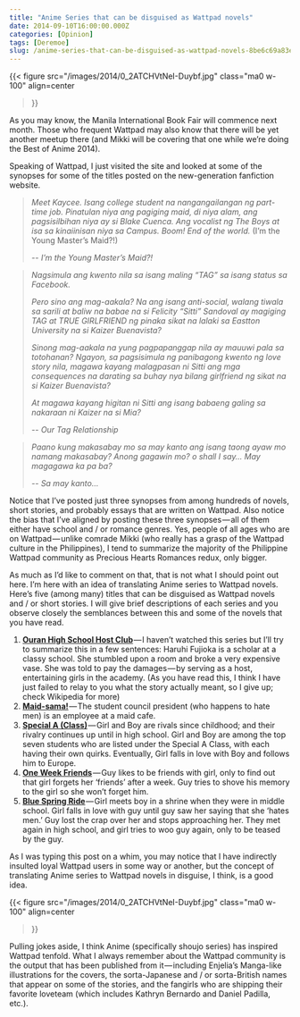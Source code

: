 ```yaml
---
title: "Anime Series that can be disguised as Wattpad novels"
date: 2014-09-10T16:00:00.000Z
categories: [Opinion]
tags: [Deremoe]
slug: /anime-series-that-can-be-disguised-as-wattpad-novels-8be6c69a83ed
---
```


{{< figure
  src="/images/2014/0_2ATCHVtNeI-Duybf.jpg"
  class="ma0 w-100"
  align=center
>}}

As you may know, the Manila International Book Fair will commence next month. Those who frequent Wattpad may also know that there will be yet another meetup there (and Mikki will be covering that one while we’re doing the Best of Anime 2014).

Speaking of Wattpad, I just visited the site and looked at some of the synopses for some of the titles posted on the new-generation fanfiction website.

> _Meet Kaycee. Isang college student na nangangailangan ng part-time job. Pinatulan niya ang pagiging maid, di niya alam, ang pagsisilbihan niya ay si Blake Cuenca. Ang vocalist ng The Boys at isa sa kinaiinisan niya sa Campus. Boom! End of the world._ (I’m the Young Master’s Maid?!)
> 
> -- _I’m the Young Master’s Maid?!_

> _Nagsimula ang kwento nila sa isang maling “TAG” sa isang status sa Facebook._
> 
> _Pero sino ang mag-aakala? Na ang isang anti-social, walang tiwala sa sarili at baliw na babae na si Felicity “Sitti” Sandoval ay magiging TAG at TRUE GIRLFRIEND ng pinaka sikat na lalaki sa Eastton University na si Kaizer Buenavista?_
> 
> _Sinong mag-aakala na yung pagpapanggap nila ay mauuwi pala sa totohanan? Ngayon, sa pagsisimula ng panibagong kwento ng love story nila, magawa kayang malagpasan ni Sitti ang mga consequences na darating sa buhay nya bilang girlfriend ng sikat na si Kaizer Buenavista?_
> 
> _At magawa kayang higitan ni Sitti ang isang babaeng galing sa nakaraan ni Kaizer na si Mia?_
> 
> -- _Our Tag Relationship_

> _Paano kung makasabay mo sa may kanto ang isang taong ayaw mo namang makasabay? Anong gagawin mo? o shall I say… May magagawa ka pa ba?_
> 
> -- _Sa may kanto…_

Notice that I’ve posted just three synopses from among hundreds of novels, short stories, and probably essays that are written on Wattpad. Also notice the bias that I’ve aligned by posting these three synopses — all of them either have school and / or romance genres. Yes, people of all ages who are on Wattpad — unlike comrade Mikki (who really has a grasp of the Wattpad culture in the Philippines), I tend to summarize the majority of the Philippine Wattpad community as Precious Hearts Romances redux, only bigger.

As much as I’d like to comment on that, that is not what I should point out here. I’m here with an idea of translating Anime series to Wattpad novels. Here’s five (among many) titles that can be disguised as Wattpad novels and / or short stories. I will give brief descriptions of each series and you observe closely the semblances between this and some of the novels that you have read.

1. [**Ouran High School Host Club**](http://en.wikipedia.org/wiki/Ouran_High_School_Host_Club) — I haven’t watched this series but I’ll try to summarize this in a few sentences: Haruhi Fujioka is a scholar at a classy school. She stumbled upon a room and broke a very expensive vase. She was told to pay the damages — by serving as a host, entertaining girls in the academy. (As you have read this, I think I have just failed to relay to you what the story actually meant, so I give up; check Wikipedia for more)
2. [**Maid-sama!**](http://en.wikipedia.org/wiki/Maid_Sama!) — The student council president (who happens to hate men) is an employee at a maid cafe.
3. [**Special A (Class)**](http://en.wikipedia.org/wiki/Special_A) — Girl and Boy are rivals since childhood; and their rivalry continues up until in high school. Girl and Boy are among the top seven students who are listed under the Special A Class, with each having their own quirks. Eventually, Girl falls in love with Boy and follows him to Europe.
4. [**One Week Friends**](http://en.wikipedia.org/wiki/One_Week_Friends) — Guy likes to be friends with girl, only to find out that girl forgets her ‘friends’ after a week. Guy tries to shove his memory to the girl so she won’t forget him.
5. [**Blue Spring Ride**](http://en.wikipedia.org/wiki/Ao_Haru_Ride) — Girl meets boy in a shrine when they were in middle school. Girl falls in love with guy until guy saw her saying that she ‘hates men.’ Guy lost the crap over her and stops approaching her. They met again in high school, and girl tries to woo guy again, only to be teased by the guy.

As I was typing this post on a whim, you may notice that I have indirectly insulted loyal Wattpad users in some way or another, but the concept of translating Anime series to Wattpad novels in disguise, I think, is a good idea.

{{< figure
  src="/images/2014/0_2ATCHVtNeI-Duybf.jpg"
  class="ma0 w-100"
  align=center
>}}

Pulling jokes aside, I think Anime (specifically shoujo series) has inspired Wattpad tenfold. What I always remember about the Wattpad community is the output that has been published from it — including Enjelia’s Manga-like illustrations for the covers, the sorta-Japanese and / or sorta-British names that appear on some of the stories, and the fangirls who are shipping their favorite loveteam (which includes Kathryn Bernardo and Daniel Padilla, etc.).
